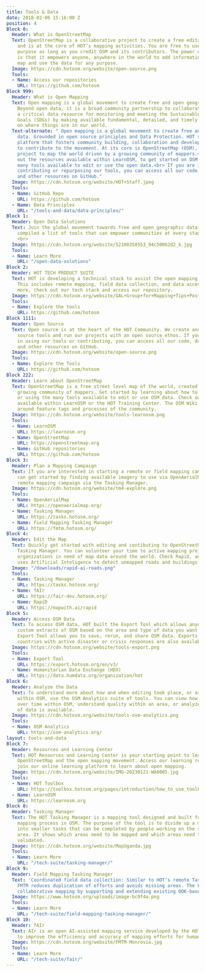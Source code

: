 ```yaml
---
title: Tools & Data
date: 2018-02-06 15:16:00 Z
position: 4
Block 0:
  Header: What is OpenStreetMap
  Text: OpenStreetMap is a collaborative project to create a free editable world map
    and is at the core of HOT’s mapping activities. You are free to use it for any
    purpose as long as you credit OSM and its contributors. The power of OpenStreetMap
    is that it empowers anyone, anywhere in the world to add information to a collective
    map and use the data for any purpose.
  Image: https://cdn.hotosm.org/website/open-source.png
  Tools:
  - Name: Access our repositories
    URL: https://github.com/hotosm
Block 999:
  Header: What is Open Mapping
  Text: Open mapping is a global movement to create free and open geographic data.
    Beyond open data, it is a broad community partnership to collaboratively create
    a critical data resource for monitoring and meeting the Sustainable Development
    Goals (SDGs) by making available fundamental, detailed, and timely information
    on where things are in our world.
  Text-alternate: " Open mapping is a global movement to create free and open geographic
    data. Grounded in open source principles and Data Protection. HOT serves as a
    platform that fosters community building, collaboration and development of resources
    to contribute to the movement. At its core is OpenStreetMap (OSM), a crowdsourced
    project to map the world driven by a growing community of mappers.<br> <br> Check
    out the resources available within LearnOSM, to get started on OSM or use the
    many tools available to edit or use the open data.<br> If you are interested in
    contributing or repurposing our tools, you can access all our code, documentation,
    and other resources on GitHub."
  Image: https://cdn.hotosm.org/website/HOT+Staff.jpeg
  Tools:
  - Name: GitHub Repo
    URL: https://github.com/hotosm
  - Name: Data Principles
    URL: "/tools-and-data/data-principles/"
Block 1:
  Header: Open Data Solutions
  Text: Join the global movement towards free and open geographic data! <br> We have
    compiled a list of tools that can empower communities at every stage of open mapping.
    <br>
  Image: https://cdn.hotosm.org/website/52100358553_94c50062d2_k.jpg
  Tools:
  - Name: Learn More
    URL: "/open-data-solutions"
Block 2:
  Header: HOT TECH PRODUCT SUITE
  Text: HOT is developing a technical stack to assist the open mapping community.
    This includes remote mapping, field data collection, and data access. To learn
    more, check out our tech stack and access our repository.
  Image: https://cdn.hotosm.org/website/GAL+Group+for+Mapping+Tips+Post.jpg
  Tools:
  - Name: Explore the tools
    URL: https://github.com/hotosm
Block 1111:
  Header: Open Source
  Text: Open source is at the heart of the HOT Community. We create and build open
    source tools and run our projects with an open source ethos. If you are interested
    in using our tools or contributing, you can access all our code, documentation,
    and other resources on GitHub.
  Image: https://cdn.hotosm.org/website/open-source.png
  Tools:
  - Name: Explore the Tools
    URL: https://github.com/hotosm
Block 222:
  Header: Learn about OpenStreetMap
  Text: OpenStreetMap is a free street level map of the world, created by an ever
    growing community of mappers. Get started by learning about how to edit OpenStreetMap
    or using the many tools available to edit or use OSM data. Check out the resources
    available within LearnOSM or the HOT Training Center. The OSM Wiki has documentation
    around feature tags and processes of the community.
  Image: https://cdn.hotosm.org/website/tools-learnosm.png
  Tools:
  - Name: LearnOSM
    URL: https://learnosm.org
  - Name: OpenStreetMap
    URL: https://openstreetmap.org
  - Name: GitHub repositories
    URL: https://github.com/hotosm
Block 3:
  Header: Plan a Mapping Campaign
  Text: If you are interested in starting a remote or field mapping campaign, you
    can get started by finding available imagery to use via OpenAerialMap, plan a
    remote mapping campaign via the Tasking Manager.
  Image: https://cdn.hotosm.org/website/tm4-explore.png
  Tools:
  - Name: OpenAerialMap
    URL: https://openaerialmap.org/
  - Name: Tasking Manager
    URL: https://tasks.hotosm.org/
  - Name: Field Mapping Tasking Manager
    URL: https://fmtm.hotosm.org/
Block 4:
  Header: Edit the Map
  Text: Quickly get started with editing and contibuting to OpenStreetMap via the
    Tasking Manager. You can volunteer your time to active mapping projects and support
    organizations in need of map data around the world. Check RapiD, an editor that
    uses Artificial Inteligence to detect unmapped roads and buildings.
  Image: "/downloads/rapid-ai-roads.png"
  Tools:
  - Name: Tasking Manager
    URL: https://tasks.hotosm.org/
  - Name: fAIr
    URL: https://fair-dev.hotosm.org/
  - Name: RapiD
    URL: https://mapwith.ai/rapid
Block 5:
  Header: Access OSM Data
  Text: To access OSM data, HOT built the Export Tool which allows anyone to create
    custom extracts of OSM based on the area and type of data you want to access.
    Export Tool allows you to save, rerun, and share OSM data. Exports for selected
    countries with active disaster or crisis responses are also available via HDX.
  Image: https://cdn.hotosm.org/website/tools-export.png
  Tools:
  - Name: Export Tool
    URL: https://export.hotosm.org/en/v3/
  - Name: Humanitarian Data Exchange (HDX)
    URL: https://data.humdata.org/organization/hot
Block 6:
  Header: Analyze the Data
  Text: To understand more about how and when editing took place, or assess quality
    within OSM, use the OSM Analytics suite of tools. You can view how data has changed
    over time within OSM, understand quality within an area, or analyze what type
    of data is available.
  Image: https://cdn.hotosm.org/website/tools-osm-analytics.png
  Tools:
  - Name: OSM Analytics
    URL: https://osm-analytics.org/
layout: tools-and-data
Block 7:
  Header: Resources and Learning Center
  Text: HOT Resources and Learning Center is your starting point to learn more about
    OpenStreetMap and the open mapping movement. Access our learning resources and
    join our online learning platform to learn about open mapping.
  Image: https://cdn.hotosm.org/website/IMG-20230121-WA0005.jpg
  Tools:
  - Name: HOT Toolbox
    URL: https://toolbox.hotosm.org/pages/introduction/how_to_use_toolbox/
  - Name: LearnOSM
    URL: https://learnosm.org
Block 8:
  Header: Tasking Manager
  Text: The HOT Tasking Manager is a mapping tool designed and built for the HOT collaborative
    mapping process in OSM. The purpose of the tool is to divide up a mapping project
    into smaller tasks that can be completed by people working on the same overall
    area. It shows which areas need to be mapped and which areas need the mapping
    validated.
  Image: https://cdn.hotosm.org/website/MapUganda.jpg
  Tools:
  - Name: Learn More
    URL: "/tech-suite/tasking-manager/"
Block 9:
  Header: Field Mapping Tasking Manager
  Text: 'Coordinated field data collection: Similar to HOT’s remote Tasking Manager,
    FMTM reduces duplication of efforts and avoids missing areas. The FMTM facilitates
    collaborative mapping by supporting and extending existing ODK-based mature tools.'
  Image: https://www.hotosm.org/uploads/image-bc9f4a.png
  Tools:
  - Name: Learn More
    URL: "/tech-suite/field-mapping-tasking-manager/"
Block 10:
  Header: fAIr
  Text: AIr is an open AI-assisted mapping service developed by the HOT that aims
    to improve the efficiency and accuracy of mapping efforts for humanitarian purposes.
  Image: https://cdn.hotosm.org/website/FMTM-Monrovia.jpg
  Tools:
  - Name: Learn More
    URL: "/tech-suite/fair/"
---
```


